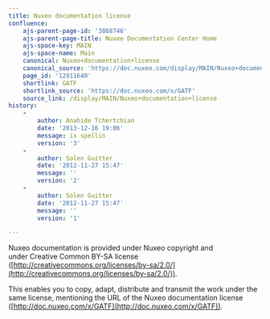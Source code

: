```yaml
---
title: Nuxeo documentation license
confluence:
    ajs-parent-page-id: '3868746'
    ajs-parent-page-title: Nuxeo Documentation Center Home
    ajs-space-key: MAIN
    ajs-space-name: Main
    canonical: Nuxeo+documentation+license
    canonical_source: 'https://doc.nuxeo.com/display/MAIN/Nuxeo+documentation+license'
    page_id: '12911640'
    shortlink: GATF
    shortlink_source: 'https://doc.nuxeo.com/x/GATF'
    source_link: /display/MAIN/Nuxeo+documentation+license
history:
    - 
        author: Anahide Tchertchian
        date: '2013-12-16 19:06'
        message: ix spellin
        version: '3'
    - 
        author: Solen Guitter
        date: '2012-11-27 15:47'
        message: ''
        version: '2'
    - 
        author: Solen Guitter
        date: '2012-11-27 15:47'
        message: ''
        version: '1'

---
```

Nuxeo documentation is provided under Nuxeo copyright and under&nbsp;Creative Common BY-SA license ([http://creativecommons.org/licenses/by-sa/2.0/](http://creativecommons.org/licenses/by-sa/2.0/)).

This enables you to copy, adapt, distribute and transmit the work under the same license, mentioning the URL of the Nuxeo documentation license ([http://doc.nuxeo.com/x/GATF](http://doc.nuxeo.com/x/GATF)).